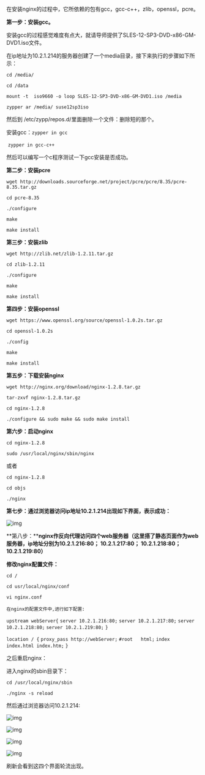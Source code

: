 在安装nginx的过程中，它所依赖的包有gcc，gcc-c++，zlib，openssl，pcre。

**第一步：安装gcc。**

安装gcc的过程感觉难度有点大，就请导师提供了SLES-12-SP3-DVD-x86-GM-DVD1.iso文件。

在ip地址为10.2.1.214的服务器创建了一个media目录，接下来执行的步骤如下所示：

`cd /media/`

`cd /data`

`mount -t  iso9660 -o loop SLES-12-SP3-DVD-x86-GM-DVD1.iso /media`

`zypper ar /media/ suse12sp3iso`

然后到 /etc/zypp/repos.d/里面删除一个文件：删除短的那个。

安装gcc：`zypper in gcc`

​                 `zypper in gcc-c++`

然后可以编写一个c程序测试一下gcc安装是否成功。

**第二步：安装pcre**

`wget http://downloads.sourceforge.net/project/pcre/pcre/8.35/pcre-8.35.tar.gz`

`cd pcre-8.35`

`./configure`

`make`

`make install`

**第三步：安装zlib**

`wget http://zlib.net/zlib-1.2.11.tar.gz`

`cd zlib-1.2.11`

`./configure`

`make`

`make install`

**第四步：安装openssl**

`wget https://www.openssl.org/source/openssl-1.0.2s.tar.gz`

`cd openssl-1.0.2s`

`./config`

`make`

`make install`

**第五步：下载安装nginx**

`wget http://nginx.org/download/nginx-1.2.8.tar.gz`

`tar-zxvf nginx-1.2.8.tar.gz`

`cd nginx-1.2.8`

`./configure && sudo make && sudo make install` 

**第六步：启动nginx**

`cd nginx-1.2.8`

`sudo /usr/local/nginx/sbin/nginx`

或者 

`cd nginx-1.2.8`

`cd objs`

`./nginx`

**第七步：通过浏览器访问ip地址10.2.1.214出现如下界面，表示成功：**

![img](https://img-blog.csdnimg.cn/20190711085719800.png?x-oss-process=image/watermark,type_ZmFuZ3poZW5naGVpdGk,shadow_10,text_aHR0cHM6Ly9ibG9nLmNzZG4ubmV0L1dZSDE5OTUxMjIw,size_16,color_FFFFFF,t_70)![点击并拖拽以移动](data:image/gif;base64,R0lGODlhAQABAPABAP///wAAACH5BAEKAAAALAAAAAABAAEAAAICRAEAOw==)

**第八步：****nginx作反向代理访问四个web服务器（这里搭了静态页面作为web服务器，ip地址分别为10.2.1.216:80； 10.2.1.217:80； 10.2.1.218:80； 10.2.1.219:80）**

**修改nginx配置文件：**

`cd /`

`cd usr/local/nginx/conf`

`vi nginx.conf`

`在nginx的配置文件中,进行如下配置:`

`upstream webServer{`
            `server 10.2.1.216:80;`
            `server 10.2.1.217:80;`
            `server 10.2.1.218:80;`
            `server 10.2.1.219:80;`
        `}`

`location / {`
            `proxy_pass http://webServer;`
            `#root   html;`
            `index  index.html index.htm;`
        `}`

之后重启nginx：

进入nginx的sbin目录下：

`cd /usr/local/nginx/sbin`

`./nginx -s reload`

然后通过浏览器访问10.2.1.214:

![img](https://img-blog.csdnimg.cn/20190711195549436.png)![点击并拖拽以移动](data:image/gif;base64,R0lGODlhAQABAPABAP///wAAACH5BAEKAAAALAAAAAABAAEAAAICRAEAOw==)

![img](https://img-blog.csdnimg.cn/20190711195607736.png)![点击并拖拽以移动](data:image/gif;base64,R0lGODlhAQABAPABAP///wAAACH5BAEKAAAALAAAAAABAAEAAAICRAEAOw==)

![img](https://img-blog.csdnimg.cn/20190711195635659.png)![点击并拖拽以移动](data:image/gif;base64,R0lGODlhAQABAPABAP///wAAACH5BAEKAAAALAAAAAABAAEAAAICRAEAOw==)

![img](https://img-blog.csdnimg.cn/20190711195717848.png)![点击并拖拽以移动](data:image/gif;base64,R0lGODlhAQABAPABAP///wAAACH5BAEKAAAALAAAAAABAAEAAAICRAEAOw==)

刷新会看到这四个界面轮流出现。


